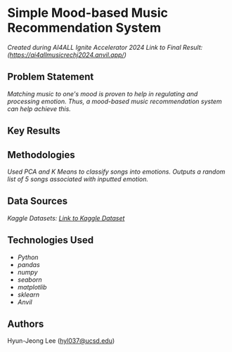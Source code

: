# Simple Mood-based Music Recommendation System 

*Created during AI4ALL Ignite Accelerator 2024*
*Link to Final Result: (https://ai4allmusicrechj2024.anvil.app/)*


## Problem Statement <!--- do not change this line -->
*Matching music to one's mood is proven to help in regulating and processing emotion. Thus, a mood-based music recommendation system can help achieve this.*

## Key Results <!--- do not change this line -->



## Methodologies <!--- do not change this line -->
*Used PCA and K Means to classify songs into emotions. Outputs a random list of 5 songs associated with inputted emotion.*


## Data Sources <!--- do not change this line -->
*Kaggle Datasets: [Link to Kaggle Dataset](https://www.kaggle.com/datasets/pepepython/spotify-huge-database-daily-charts-over-3-years)*

## Technologies Used <!--- do not change this line -->
- *Python*
- *pandas*
- *numpy*
- *seaborn*
- *matplotlib*
- *sklearn*
- *Anvil*


## Authors <!--- do not change this line -->
Hyun-Jeong Lee (hyl037@ucsd.edu)

